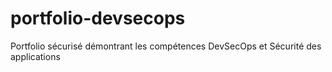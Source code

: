 # portfolio-devsecops
Portfolio sécurisé démontrant les compétences DevSecOps et Sécurité des applications
